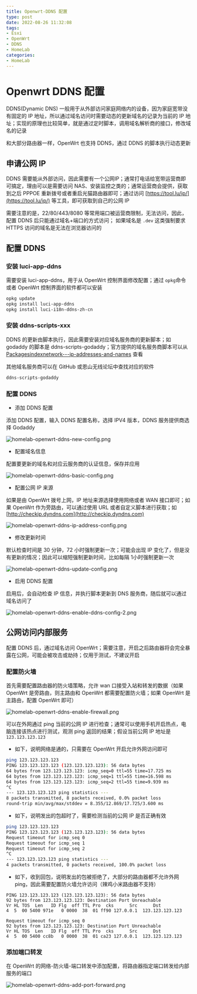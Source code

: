 ```yaml
---
title: Openwrt-DDNS 配置
type: post
date: 2022-08-26 11:32:08
tags:
- Esxi
- OpenWrt
- DDNS
- HomeLab
categories:
- HomeLab
---
```


# Openwrt DDNS 配置

DDNS(Dynamic DNS) 一般用于从外部访问家庭网络内的设备，因为家庭宽带没有固定的 IP 地址，所以通过域名访问时需要动态的更新域名的记录为当前的 IP 地址；实现的原理也比较简单，就是通过定时脚本，调用域名解析商的接口，修改域名的记录

和大部分路由器一样，OpenWrt 也支持 DDNS，通过 DDNS 的脚本执行动态更新

## 申请公网 IP

DDNS 需要能从外部访问，因此需要有一个公网IP；通常打电话给宽带运营商即可搞定，理由可以是需要访问 NAS、安装监控之类的；通常运营商会提供，获取到之后 PPPOE 重新拨号或者重启光猫路由器即可；通过访问 [https://tool.lu/ip/](https://tool.lu/ip/) 等工具，即可获取到自己的公网 IP

需要注意的是，22/80/443/8080 等常用端口被运营商限制，无法访问，因此，配置 DDNS 后只能通过域名+端口的方式访问； 如果域名是 `.dev` 这类强制要求 HTTPS 访问的域名是无法在浏览器访问的


## 配置 DDNS

### 安装 luci-app-ddns

需要安装 luci-app-ddns，用于从 OpenWrt 控制界面修改配置；通过 `opkg`命令或者 OpenWrt 控制界面的软件都可以安装

```bash
opkg update
opkg install luci-app-ddns
opkg install luci-i18n-ddns-zh-cn
```

### 安装 ddns-scripts-xxx

DDNS 的更新由脚本执行，因此需要安装对应域名服务商的更新脚本；如 godaddy 的脚本是 ddns-scripts-godaddy；官方提供的域名服务商脚本可以从 [Packagesindexnetwork---ip-addresses-and-names](https://openwrt.org/packages/index/network---ip-addresses-and-names) 查看

其他域名服务商可以在 GitHub 或恩山无线论坛中查找对应的软件

```bash
ddns-scripts-godaddy
```

### 配置 DDNS

- 添加 DDNS 配置

添加 DDNS 配置，输入 DDNS 配置名称，选择 IPV4 版本，DDNS 服务提供商选择 Godaddy

![homelab-openwrt-ddns-new-config.png](https://img.hellowood.dev/picture/homelab-openwrt-ddns-new-config.png)

- 配置域名信息

配置要更新的域名和对应云服务商的认证信息，保存并应用

![homelab-openwrt-ddns-basic-config.png](https://img.hellowood.dev/picture/homelab-openwrt-ddns-basic-config.png)


- 配置公网 IP 来源

如果是由 OpenWrt 拨号上网，IP 地址来源选择使用网络或者 WAN 接口即可；如果 OpenWrt 作为旁路由，可以通过使用 URL 或者自定义脚本进行获取；如 [http://checkip.dyndns.com](http://checkip.dyndns.com)

![homelab-openwrt-ddns-ip-address-config.png](https://img.hellowood.dev/picture/homelab-openwrt-ddns-ip-address-config.png)

- 修改更新时间

默认检查时间是 30 分钟，72 小时强制更新一次；可能会出现 IP 变化了，但是没有更新的情况；因此可以缩短强制更新时间，比如每隔 1小时强制更新一次

![homelab-openwrt-ddns-update-config.png](https://img.hellowood.dev/picture/homelab-openwrt-ddns-update-config.png)

- 启用 DDNS 配置

启用后，会自动检查 IP 信息，并执行脚本更新到 DNS 服务商，随后就可以通过域名访问了

![homelab-openwrt-ddns-enable-ddns-config-2.png](https://img.hellowood.dev/picture/homelab-openwrt-ddns-enable-ddns-config-2.png)


## 公网访问内部服务

配置 DDNS 后，通过域名访问 OpenWrt；需要注意，开启之后路由器将会完全暴露在公网，可能会被攻击或劫持；仅用于测试，不建议开启

### 配置防火墙

首先需要配置路由器的防火墙策略，允许 wan 口接受入站和转发的数据（如果 OpenWrt 是旁路由，则主路由和 OpenWrt 都需要配置防火墙；如果 OpenWrt 是主路由，配置 OpenWrt 即可）

![homelab-openwrt-ddns-enable-firewall.png](https://img.hellowood.dev/picture/homelab-openwrt-ddns-enable-firewall.png)

可以在外网通过 ping 当前的公网 IP 进行检查；通常可以使用手机开启热点，电脑连接该热点进行测试，观测 ping 返回的结果；假设当前公网 IP 地址是 `123.123.123.123`

- 如下，说明网络是通的，只需要在 OpenWrt 开启允许外网访问即可

```bash
ping 123.123.123.123
PING 123.123.123.123 (123.123.123.123): 56 data bytes
64 bytes from 123.123.123.123: icmp_seq=0 ttl=55 time=17.725 ms
64 bytes from 123.123.123.123: icmp_seq=1 ttl=55 time=16.598 ms
64 bytes from 123.123.123.123: icmp_seq=2 ttl=55 time=9.939 ms
^C
--- 123.123.123.123 ping statistics ---
8 packets transmitted, 8 packets received, 0.0% packet loss
round-trip min/avg/max/stddev = 8.355/12.869/17.725/3.600 ms
```

- 如下，说明发出的包超时了，需要检测当前的公网 IP 是否正确有效

```bash
ping 123.123.123.123
PING 123.123.123.123 (123.123.123.123): 56 data bytes
Request timeout for icmp_seq 0
Request timeout for icmp_seq 1
Request timeout for icmp_seq 2
^C
--- 123.123.123.123 ping statistics ---
4 packets transmitted, 0 packets received, 100.0% packet loss
```

- 如下，收到回包，说明发出的包被拒绝了，大部分的路由器都不允许外网 ping，因此需要配置防火墙允许访问（辣鸡小米路由器不支持）

```
PING 123.123.123.123 (123.123.123.123): 56 data bytes
92 bytes from 123.123.123.123: Destination Port Unreachable
Vr HL TOS  Len   ID Flg  off TTL Pro  cks      Src      Dst
4  5  00 5400 971e   0 0000  38  01 ff90 127.0.0.1  123.123.123.123

Request timeout for icmp_seq 0
92 bytes from 123.123.123.123: Destination Port Unreachable
Vr HL TOS  Len   ID Flg  off TTL Pro  cks      Src      Dst
4  5  00 5400 cc8b   0 0000  38  01 ca23 127.0.0.1  123.123.123.123
```


### 添加端口转发

在 OpenWrt 的网络-防火墙-端口转发中添加配置，将路由器指定端口转发给内部服务的端口

![homelab-openwrt-ddns-add-port-forward.png](https://img.hellowood.dev/picture/homelab-openwrt-ddns-add-port-forward.png)
